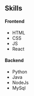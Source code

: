 ## Skills

#### Frontend

- HTML 
- CSS
- JS
- React

#### Backend

- Python
- Java
- NodeJs
- MySql
